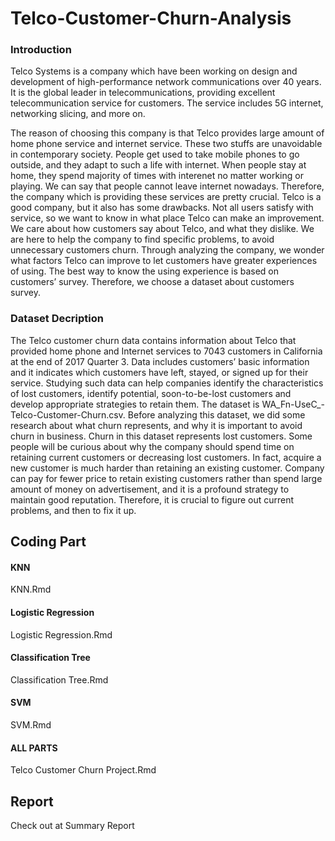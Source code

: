 # Telco-Customer-Churn-Analysis
### Introduction
Telco Systems is a company which have been working on design and development of high-performance network communications over 40 years. It is the global leader in telecommunications, providing excellent telecommunication service for customers. The service includes 5G internet, networking slicing, and more on. 

The reason of choosing this company is that Telco provides large amount of home phone service and internet service. These two stuffs are unavoidable in contemporary society. People get used to take mobile phones to go outside, and they adapt to such a life with internet. When people stay at home, they spend majority of times with interenet no matter working or playing. We can say that people cannot leave internet nowadays. Therefore, the company which is providing these services are pretty crucial. Telco is a good company, but it also has some drawbacks. Not all users satisfy with service, so we want to know in what place Telco can make an improvement. We care about how customers say about Telco, and what they dislike. We are here to help the company to find specific problems, to avoid unnecessary customers churn. Through analyzing the company, we wonder what factors Telco can improve to let customers have greater experiences of using. The best way to know the using experience is based on customers’ survey. Therefore, we choose a dataset about customers survey.

### Dataset Decription
The Telco customer churn data contains information about Telco that provided home phone and Internet services to 7043 customers in California at the end of 2017 Quarter 3. Data includes customers’ basic information and it indicates which customers have left, stayed, or signed up for their service.
Studying such data can help companies identify the characteristics of lost customers, identify potential, soon-to-be-lost customers and develop appropriate strategies to retain them. The dataset is WA_Fn-UseC_-Telco-Customer-Churn.csv. Before analyzing this dataset, we did some research about what churn represents, and why it is important to avoid churn in business. Churn in this dataset represents lost customers. Some people will be curious about why the company should spend time on retaining current customers or decreasing lost customers. In fact, acquire a new customer is much harder than retaining an existing customer. Company can pay for fewer price to retain existing customers rather than spend large amount of money on advertisement, and it is a profound strategy to maintain good reputation. Therefore, it is crucial to figure out current problems, and then to fix it up.

## Coding Part
#### KNN
KNN.Rmd
#### Logistic Regression
Logistic Regression.Rmd
#### Classification Tree
Classification Tree.Rmd
#### SVM
SVM.Rmd
#### ALL PARTS
Telco Customer Churn Project.Rmd

## Report
Check out at Summary Report

